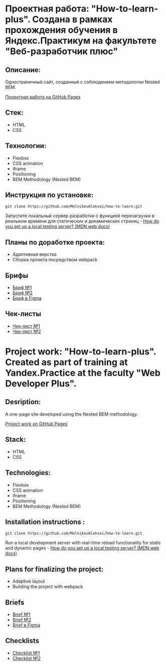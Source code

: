 # Проектная работа: "How-to-learn-plus". Создана в рамках прохождения обучения в Яндекс.Практикум на факультете "Веб-разработчик плюс" 
## Описание:
Одностраничный сайт, созданный с соблюдением методологии Nested BEM.

[Проектная работа на GitHub Pages](https://peaceeduck.github.io/how-to-learn-plus/)
## Стек:
- HTML
- CSS
## Технологии:
- Flexbox
- CSS animation
- iframe
- Positioning
- BEM Methodology (Nested BEM)
## Инструкция по установке:
```
git clone https://github.com/MelnikovAleksei/how-to-learn.git
```
Запустите локальный сервер разработки с функцией перезагрузки в реальном времени для статических и динамических страниц - [How do you set up a local testing server? (MDN web docs)](https://developer.mozilla.org/en-US/docs/Learn/Common_questions/set_up_a_local_testing_server)
## Планы по доработке проекта:
- Адаптивная верстка
- Сборка проекта посредством webpack
## Брифы
- [Бриф №1](https://code.s3.yandex.net/web-plus/project-1/sprint-1-brief.pdf)
- [Бриф №2](https://code.s3.yandex.net/web-plus/project-1/sprint-2-brief.pdf)
- [Бриф в Figma](https://www.figma.com/proto/4Xj9xAwUzLNv6W7AEVcMnx/long-brief?page-id=0%3A1&node-id=11900%3A243&viewport=241%2C48%2C0.09&scaling=min-zoom)
## Чек-листы
- [Чек-лист №1](https://code.s3.yandex.net/web-plus/checklists/checklist-1/index.html)
- [Чек-лист №2](https://code.s3.yandex.net/web-developer/checklists/new-program/checklist-2/index.html)

# Project work: "How-to-learn-plus". Created as part of training at Yandex.Practice at the faculty "Web Developer Plus". 
## Desription:
A one-page site developed using the Nested BEM methodology.

[Project work on GitHub Pages](https://peaceeduck.github.io/how-to-learn-plus/)
## Stack:
- HTML
- CSS
## Technologies:
- Flexbox
- CSS animation
- iframe
- Positioning
- BEM Methodology (Nested BEM)
## Installation instructions :
```
git clone https://github.com/MelnikovAleksei/how-to-learn.git
```
Run a local development server with real-time reload functionality for static and dynamic pages - [How do you set up a local testing server? (MDN web docs)](https://developer.mozilla.org/en-US/docs/Learn/Common_questions/set_up_a_local_testing_server)
## Plans for finalizing the project:
- Adaptive layout
- Building the project with webpack
## Briefs
- [Brief №1](https://code.s3.yandex.net/web-plus/project-1/sprint-1-brief.pdf)
- [Brief №2](https://code.s3.yandex.net/web-plus/project-1/sprint-2-brief.pdf)
- [Brief в Figma](https://www.figma.com/proto/4Xj9xAwUzLNv6W7AEVcMnx/long-brief?page-id=0%3A1&node-id=11900%3A243&viewport=241%2C48%2C0.09&scaling=min-zoom)
## Checklists
- [Checklist №1](https://code.s3.yandex.net/web-plus/checklists/checklist-1/index.html)
- [Checklist №2](https://code.s3.yandex.net/web-developer/checklists/new-program/checklist-2/index.html)

